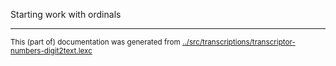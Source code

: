 



















































Starting work with ordinals


















































* * *
<small>This (part of) documentation was generated from [../src/transcriptions/transcriptor-numbers-digit2text.lexc](http://github.com/giellalt/lang-liv/blob/main/../src/transcriptions/transcriptor-numbers-digit2text.lexc)</small>